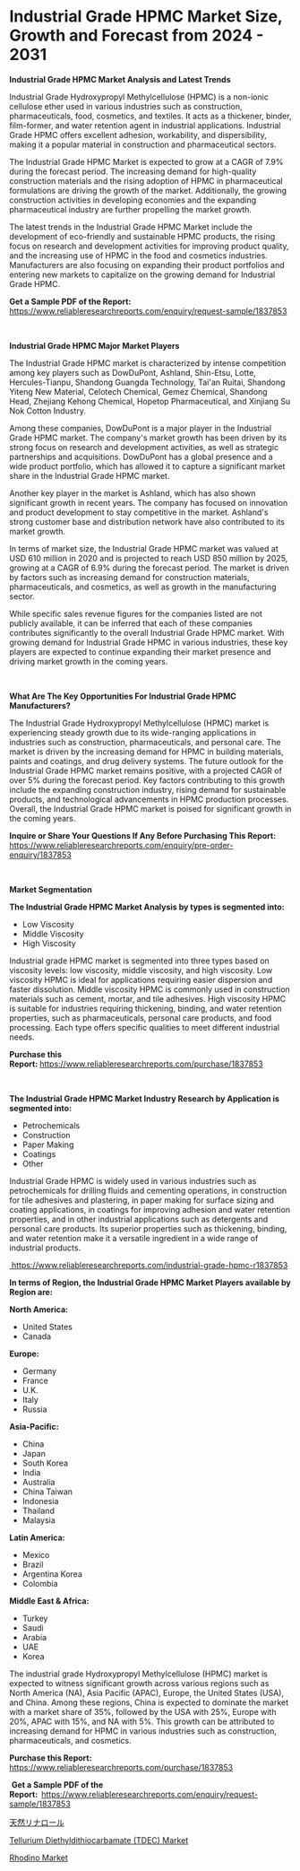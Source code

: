 <p><h1>Industrial Grade HPMC Market Size, Growth and Forecast from 2024 - 2031</h1></p><p><strong>Industrial Grade HPMC Market Analysis and Latest Trends</strong></p>
<p><p>Industrial Grade Hydroxypropyl Methylcellulose (HPMC) is a non-ionic cellulose ether used in various industries such as construction, pharmaceuticals, food, cosmetics, and textiles. It acts as a thickener, binder, film-former, and water retention agent in industrial applications. Industrial Grade HPMC offers excellent adhesion, workability, and dispersibility, making it a popular material in construction and pharmaceutical sectors.</p><p>The Industrial Grade HPMC Market is expected to grow at a CAGR of 7.9% during the forecast period. The increasing demand for high-quality construction materials and the rising adoption of HPMC in pharmaceutical formulations are driving the growth of the market. Additionally, the growing construction activities in developing economies and the expanding pharmaceutical industry are further propelling the market growth.</p><p>The latest trends in the Industrial Grade HPMC Market include the development of eco-friendly and sustainable HPMC products, the rising focus on research and development activities for improving product quality, and the increasing use of HPMC in the food and cosmetics industries. Manufacturers are also focusing on expanding their product portfolios and entering new markets to capitalize on the growing demand for Industrial Grade HPMC.</p></p>
<p><strong>Get a Sample PDF of the Report:&nbsp;</strong> <a href="https://www.reliableresearchreports.com/enquiry/request-sample/1837853">https://www.reliableresearchreports.com/enquiry/request-sample/1837853</a></p>
<p>&nbsp;</p>
<p><strong>Industrial Grade HPMC Major Market Players</strong></p>
<p><p>The Industrial Grade HPMC market is characterized by intense competition among key players such as DowDuPont, Ashland, Shin-Etsu, Lotte, Hercules-Tianpu, Shandong Guangda Technology, Tai'an Ruitai, Shandong Yiteng New Material, Celotech Chemical, Gemez Chemical, Shandong Head, Zhejiang Kehong Chemical, Hopetop Pharmaceutical, and Xinjiang Su Nok Cotton Industry.</p><p>Among these companies, DowDuPont is a major player in the Industrial Grade HPMC market. The company's market growth has been driven by its strong focus on research and development activities, as well as strategic partnerships and acquisitions. DowDuPont has a global presence and a wide product portfolio, which has allowed it to capture a significant market share in the Industrial Grade HPMC market.</p><p>Another key player in the market is Ashland, which has also shown significant growth in recent years. The company has focused on innovation and product development to stay competitive in the market. Ashland's strong customer base and distribution network have also contributed to its market growth.</p><p>In terms of market size, the Industrial Grade HPMC market was valued at USD 610 million in 2020 and is projected to reach USD 850 million by 2025, growing at a CAGR of 6.9% during the forecast period. The market is driven by factors such as increasing demand for construction materials, pharmaceuticals, and cosmetics, as well as growth in the manufacturing sector.</p><p>While specific sales revenue figures for the companies listed are not publicly available, it can be inferred that each of these companies contributes significantly to the overall Industrial Grade HPMC market. With growing demand for Industrial Grade HPMC in various industries, these key players are expected to continue expanding their market presence and driving market growth in the coming years.</p></p>
<p>&nbsp;</p>
<p><strong>What Are The Key Opportunities For Industrial Grade HPMC Manufacturers?</strong></p>
<p><p>The Industrial Grade Hydroxypropyl Methylcellulose (HPMC) market is experiencing steady growth due to its wide-ranging applications in industries such as construction, pharmaceuticals, and personal care. The market is driven by the increasing demand for HPMC in building materials, paints and coatings, and drug delivery systems. The future outlook for the Industrial Grade HPMC market remains positive, with a projected CAGR of over 5% during the forecast period. Key factors contributing to this growth include the expanding construction industry, rising demand for sustainable products, and technological advancements in HPMC production processes. Overall, the Industrial Grade HPMC market is poised for significant growth in the coming years.</p></p>
<p><strong>Inquire or Share Your Questions If Any Before Purchasing This Report:</strong> <a href="https://www.reliableresearchreports.com/enquiry/pre-order-enquiry/1837853">https://www.reliableresearchreports.com/enquiry/pre-order-enquiry/1837853</a></p>
<p>&nbsp;</p>
<p><strong>Market Segmentation</strong></p>
<p><strong>The Industrial Grade HPMC Market Analysis by types is segmented into:</strong></p>
<p><ul><li>Low Viscosity</li><li>Middle Viscosity</li><li>High Viscosity</li></ul></p>
<p><p>Industrial grade HPMC market is segmented into three types based on viscosity levels: low viscosity, middle viscosity, and high viscosity. Low viscosity HPMC is ideal for applications requiring easier dispersion and faster dissolution. Middle viscosity HPMC is commonly used in construction materials such as cement, mortar, and tile adhesives. High viscosity HPMC is suitable for industries requiring thickening, binding, and water retention properties, such as pharmaceuticals, personal care products, and food processing. Each type offers specific qualities to meet different industrial needs.</p></p>
<p><strong>Purchase this Report:&nbsp;</strong><a href="https://www.reliableresearchreports.com/purchase/1837853">https://www.reliableresearchreports.com/purchase/1837853</a></p>
<p>&nbsp;</p>
<p><strong>The Industrial Grade HPMC Market Industry Research by Application is segmented into:</strong></p>
<p><ul><li>Petrochemicals</li><li>Construction</li><li>Paper Making</li><li>Coatings</li><li>Other</li></ul></p>
<p><p>Industrial Grade HPMC is widely used in various industries such as petrochemicals for drilling fluids and cementing operations, in construction for tile adhesives and plastering, in paper making for surface sizing and coating applications, in coatings for improving adhesion and water retention properties, and in other industrial applications such as detergents and personal care products. Its superior properties such as thickening, binding, and water retention make it a versatile ingredient in a wide range of industrial products.</p></p>
<p><a href="https://www.reliableresearchreports.com/industrial-grade-hpmc-r1837853">&nbsp;https://www.reliableresearchreports.com/industrial-grade-hpmc-r1837853</a></p>
<p><strong>In terms of Region, the Industrial Grade HPMC Market Players available by Region are:</strong></p>
<p>
    <p> <strong> North America: </strong>
        <ul>
            <li>United States</li>
            <li>Canada</li>
        </ul>
        </p> 
    <p> <strong> Europe: </strong>
        <ul>
            <li>Germany</li>
            <li>France</li>
            <li>U.K.</li>
            <li>Italy</li>
            <li>Russia</li>
        </ul>
        </p> 
    <p> <strong> Asia-Pacific: </strong>
        <ul>
            <li>China</li>
            <li>Japan</li>
            <li>South Korea</li>
            <li>India</li>
            <li>Australia</li>
            <li>China Taiwan</li>
            <li>Indonesia</li>
            <li>Thailand</li>
            <li>Malaysia</li>
        </ul>
        </p> 
    <p> <strong> Latin America: </strong>
        <ul>
            <li>Mexico</li>
            <li>Brazil</li>
            <li>Argentina Korea</li>
            <li>Colombia</li>
        </ul>
        </p> 
    <p> <strong> Middle East & Africa: </strong>
        <ul>
            <li>Turkey</li>
            <li>Saudi</li>
            <li>Arabia</li>
            <li>UAE</li>
            <li>Korea</li>
        </ul>
    </p>
    </p>
<p><p>The industrial grade Hydroxypropyl Methylcellulose (HPMC) market is expected to witness significant growth across various regions such as North America (NA), Asia Pacific (APAC), Europe, the United States (USA), and China. Among these regions, China is expected to dominate the market with a market share of 35%, followed by the USA with 25%, Europe with 20%, APAC with 15%, and NA with 5%. This growth can be attributed to increasing demand for HPMC in various industries such as construction, pharmaceuticals, and cosmetics.</p></p>
<p><strong>Purchase this Report: </strong><a href="https://www.reliableresearchreports.com/purchase/1837853">https://www.reliableresearchreports.com/purchase/1837853</a></p>
<p>&nbsp;<strong>Get a Sample PDF of the Report:&nbsp;&nbsp;</strong><a href="https://www.reliableresearchreports.com/enquiry/request-sample/1837853">https://www.reliableresearchreports.com/enquiry/request-sample/1837853</a></p>
<p><strong></strong></p>
<p><p><a href="https://github.com/RandallRunte2023/Market-Research-Report-List-1/blob/main/9134799138179.md">天然リナロール</a></p><p><a href="https://github.com/LaceyZemlak1/Market-Research-Report-List-1/blob/main/tellurium-diethyldithiocarbamate-tdec-market.md">Tellurium Diethyldithiocarbamate (TDEC) Market</a></p><p><a href="https://github.com/Seman3302/Market-Research-Report-List-1/blob/main/rhodino-market.md">Rhodino Market</a></p></p>
